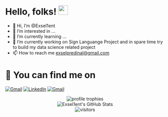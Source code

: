 # Hello, folks! <img src="https://camo.githubusercontent.com/e8e7b06ecf583bc040eb60e44eb5b8e0ecc5421320a92929ce21522dbc34c891/68747470733a2f2f6d656469612e67697068792e636f6d2f6d656469612f6876524a434c467a6361737252346961377a2f67697068792e676966" width="30px">


- 👋 Hi, I’m @Exsel1ent
- 👀 I’m interested in ...
- 🌱 I’m currently learning ...
- 🔭 I’m currently working on Sign Languange Project and in spare time try to build my data science related project
- 📫 How to reach me exselpredinal@gmail.com

<!---
Exsel1ent/Exsel1ent is a ✨ special ✨ repository because its `README.md` (this file) appears on your GitHub profile.
You can click the Preview link to take a look at your changes.
--->



# 🔗 You can find me on 
<!-- Actual text -->

[![Gmail][1.2]][1] [![LinkedIn][2.2]][2] [![Gmail][3.2]][3]

<!-- Icons -->

[1.2]: https://user-images.githubusercontent.com/98594283/151666161-75b396bf-414d-4dfd-aee3-11f901724523.png
[2.2]: https://user-images.githubusercontent.com/98594283/151666210-6cbeeaf3-b03f-4e60-811d-dd853a02a7e5.png
[3.2]: https://user-images.githubusercontent.com/98594283/151666554-ebe8c429-ff70-48ad-88fd-9afd86ff5e11.png


<!-- Links to your social media accounts -->

[1]: mailto:exselpredinal@gmail.com
[2]: https://www.linkedin.com/in/exsel-predinal-7b9570166/
[3]: https://doc-14-08-docs.googleusercontent.com/docs/securesc/bmn49fpqsgnhf23vhj8rmf4ko793lhfo/doer9mobe1nj4697v560rtpbtsmehl6j/1643469600000/16832788122944197911/16832788122944197911/181Pzb81C3LY0fFwSBMO9yuKK0hAy_CYE?e=download&authuser=0


<div align="center">
    <img src="https://github-profile-trophy.vercel.app/?username=Exsel1ent&row=1&column=6&margin-h=8&theme=darkhub&count_private=true&margin-w=15&no-frame=true" alt="profile trophies" />
    <br />
    <img src="https://github-readme-stats.vercel.app/api?username=Exsel1ent&show_icons=true&hide_border=true" alt="Exsel1ent's GitHub Stats">
    <br />
    <img src="https://visitor-badge.laobi.icu/badge?page_id=Exsel1ent" alt="visitors">
</div>

